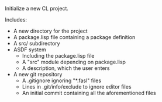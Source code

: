 Initialize a new CL project.

Includes:

* A new directory for the project
* A package.lisp file containing a package definition
* A src/ subdirectory
* ASDF system
  * Including the package.lisp file
  * A "src" module depending on package.lisp
  * A description, which the user enters
* A new git repository
  * A .gitignore ignoring "*.fasl" files
  * Lines in .git/info/exclude to ignore editor files
  * An initial commit containing all the aforementioned files
